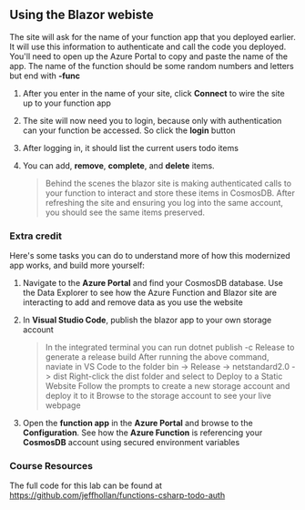 ## Using the Blazor webiste

The site will ask for the name of your function app that you deployed earlier. It will use this information to authenticate and call the code you deployed. You'll need to open up the Azure Portal to copy and paste the name of the app. The name of the function should be some random numbers and letters but end with **-func**

1. After you enter in the name of your site, click **Connect** to wire the site up to your function app
2. The site will now need you to login, because only with authentication can your function be accessed. So click the **login** button
3. After logging in, it should list the current users todo items
4. You can add, **remove**, **complete**, and **delete** items.

   > Behind the scenes the blazor site is making authenticated calls to your function to interact and store these items in CosmosDB. After refreshing the site and ensuring you log into the same account, you should see the same items preserved.

### Extra credit

Here's some tasks you can do to understand more of how this modernized app works, and build more yourself:

1. Navigate to the **Azure Portal** and find your CosmosDB database. Use the Data Explorer to see how the Azure Function and Blazor site are interacting to add and remove data as you use the website
2. In **Visual Studio Code**, publish the blazor app to your own storage account

     >  In the integrated terminal you can run dotnet publish -c Release to generate a release build
     >  After running the above command, naviate in VS Code to the folder bin -> Release -> netstandard2.0 -> dist
     >  Right-click the dist folder and select to Deploy to a Static Website
     >  Follow the prompts to create a new storage account and deploy it to it
     >  Browse to the storage account to see your live webpage
     
3.	Open the **function app** in the **Azure Portal** and browse to the **Configuration**. See how the **Azure Function** is referencing your **CosmosDB** account using secured environment variables

### Course Resources

The full code for this lab can be found at https://github.com/jeffhollan/functions-csharp-todo-auth
